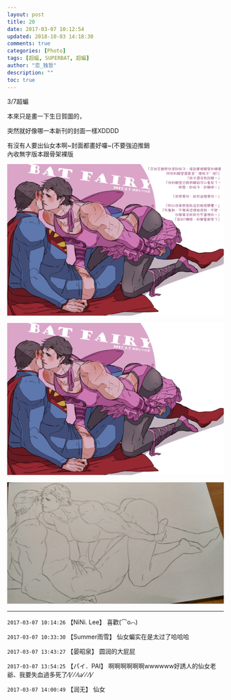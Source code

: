```yaml
---
layout: post
title: 20
date: 2017-03-07 10:12:54
updated: 2018-10-03 14:18:30
comments: true
categories: [Photo]
tags: [超蝠, SUPERBAT, 超蝙]
author: "恋_独哲"
description: ""
toc: true
---
```


<p>3/7超蝙</p> 
<p>本來只是畫一下生日賀圖的，</p> 
<p>突然就好像哪一本新刊的封面一樣XDDDD</p> 
<p>有沒有人要出仙女本啊~封面都畫好囉~(不要強迫推銷<br />內收無字版本跟骨架裸版<br /></p>

![](https://raw.githubusercontent.com/alicewish/maple50821/master/img_YW5MWVN1NEpoZFZNdzVZazlCaDdFOHJvZ3ViVVBYYjY4ZzkvTExNbTU4KzZXL0RsaUd6ZEVnPT0.jpg)

![](https://raw.githubusercontent.com/alicewish/maple50821/master/img_YW5MWVN1NEpoZFZNdzVZazlCaDdFd2tOejlxakFlSloyaWcrRGJmZzdGSzZQdjdYQ1NxVVdBPT0.jpg)

![](https://raw.githubusercontent.com/alicewish/maple50821/master/img_YW5MWVN1NEpoZFZNdzVZazlCaDdFN3AvTXN2am5yU2dKSEpuSXZ1eFhkMnZjUWRWdStKc0xRPT0.jpg)

---

`2017-03-07 10:14:26` 【NiNi. Lee】 喜歡(⌒o⌒)

`2017-03-07 10:33:30` 【Summer雨雪】 仙女蝙实在是太过了哈哈哈

`2017-03-07 13:43:27` 【晏昭泉】 圆润的大屁屁

`2017-03-07 13:54:25` 【パイ．PAI】 啊啊啊啊啊啊wwwwww好誘人的仙女老爺、我要失血過多死了⁄(⁄ ⁄ ⁄ω⁄ ⁄ ⁄)⁄

`2017-03-07 14:00:49` 【润无】 仙女
